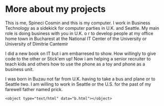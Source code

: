<html>      
 <head>
     <h1>More about my projects</h1>
        <p>This is me, Spineci Cosmin and this is my computer. 
I work in Business Technology as a sidekick for computer parties in 
U.K. and Seattle. My main role is doing business with you in U.K. o
r to develop people at my office home town in Bucharest at the 
National IT Center of the University or University of Dimitrie Cantemir</p> 
	 <p>
I did a new book on IT 
but i am embarresed to show. 
How willingly to give code to the other or Stick'em up!
 Now i am helping a senior recruiter 
to teach kids and others how to use the phone as a toy and phone as a business unit.
	</p>
	<p>I was born in Buzau not far from U.K. having to take a bus 
and plane or to Seattle two. 
I am willing to work in Seattle or the U.S. for the past of my farewell father named prick.</p>
 </head>
 <body> 
	 <!--Inserting elements by M-->
	
	<object type="text/html" data="b.html"></object>
 
 </body>
<html>
